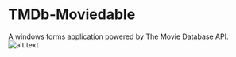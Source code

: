 # TMDb-Moviedable
A windows forms application powered by The Movie Database API.
![alt text](https://preview.ibb.co/ftCHvR/Screenshot_26.png)
